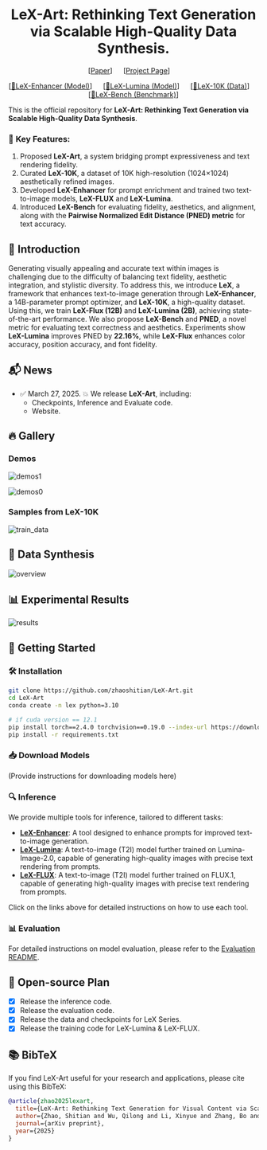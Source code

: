 <div align="center">


# LeX-Art: Rethinking Text Generation via Scalable High-Quality Data Synthesis.

[[Paper]()] &emsp; [[Project Page](https://zhaoshitian.github.io/lexart/)] &emsp; 

[[🤗LeX-Enhancer (Model)](https://huggingface.co/X-ART/LeX-Enhancer-full)] &emsp; [[🤗LeX-Lumina (Model)](https://huggingface.co/X-ART/LeX-Lumina)] &emsp; [[🤗LeX-10K (Data)](https://huggingface.co/datasets/X-ART/LeX-Data-10K)]  &emsp; [[🤗LeX-Bench (Benchmark)](https://huggingface.co/datasets/X-ART/LeX-Bench)] <br>

</div>

This is the official repository for **LeX-Art: Rethinking Text Generation via Scalable High-Quality Data Synthesis**.

### 🌠  **Key Features:**

1. Proposed **LeX-Art**, a system bridging prompt expressiveness and text rendering fidelity.
2. Curated **LeX-10K**, a dataset of 10K high-resolution (1024×1024) aesthetically refined images.
3. Developed **LeX-Enhancer** for prompt enrichment and trained two text-to-image models, **LeX-FLUX** and **LeX-Lumina**.
4. Introduced **LeX-Bench** for evaluating fidelity, aesthetics, and alignment, along with the **Pairwise Normalized Edit Distance (PNED) metric** for text accuracy.





## 🎤 Introduction

Generating visually appealing and accurate text within images is challenging due to the difficulty of balancing text fidelity, aesthetic integration, and stylistic diversity. To address this, we introduce **LeX**, a framework that enhances text-to-image generation through **LeX-Enhancer**, a 14B-parameter prompt optimizer, and **LeX-10K**, a high-quality dataset. Using this, we train **LeX-Flux (12B)** and **LeX-Lumina (2B)**, achieving state-of-the-art performance. We also propose **LeX-Bench** and **PNED**, a novel metric for evaluating text correctness and aesthetics. Experiments show **LeX-Lumina** improves PNED by **22.16%**, while **LeX-Flux** enhances color accuracy, position accuracy, and font fidelity.

## 📬 News

- ✅ March 27, 2025. 💥 We release **LeX-Art**, including:
  - Checkpoints, Inference and Evaluate code.
  - Website.


## 🔥 Gallery

### Demos

![demos1](./assets/demos1.png "demos1")

![demos0](./assets/demos0.png "demos0")

### Samples from LeX-10K

![train_data](./assets/train_data.jpg "train_data")


## 📁 Data Synthesis

![overview](./assets/overview.jpg "overview")


## 📊 Experimental Results

![results](./assets/results.png "results")

## 🚀 Getting Started

### 🛠️ Installation

```bash
git clone https://github.com/zhaoshitian/LeX-Art.git
cd LeX-Art
conda create -n lex python=3.10

# if cuda version == 12.1
pip install torch==2.4.0 torchvision==0.19.0 --index-url https://download.pytorch.org/whl/cu121
pip install -r requirements.txt
```


### 📥 Download Models

(Provide instructions for downloading models here)


### 🔍 Inference

We provide multiple tools for inference, tailored to different tasks:

- **[LeX-Enhancer](https://github.com/zhaoshitian/LeX-Art/blob/main/LeX-Enhancer/README.md)**: A tool designed to enhance prompts for improved text-to-image generation.
- **[LeX-Lumina](https://github.com/zhaoshitian/LeX-Art/blob/main/LeX-Lumina/README.md)**: A text-to-image (T2I) model further trained on Lumina-Image-2.0, capable of generating high-quality images with precise text rendering from prompts.
- **[LeX-FLUX](https://github.com/zhaoshitian/LeX-Art/blob/main/LeX-FLUX/README.md)**: A text-to-image (T2I) model further trained on FLUX.1, capable of generating high-quality images with precise text rendering from prompts.

Click on the links above for detailed instructions on how to use each tool.


### 📊 Evaluation

For detailed instructions on model evaluation, please refer to the [Evaluation README](https://github.com/zhaoshitian/LeX-Art/blob/main/evaluation/README.md).


## 📌 Open-source Plan

- [x] Release the inference code.
- [x] Release the evaluation code.
- [x] Release the data and checkpoints for LeX Series.
- [x] Release the training code for LeX-Lumina & LeX-FLUX.

## 📚 BibTeX

If you find LeX-Art useful for your research and applications, please cite using this BibTeX:

```BibTeX
@article{zhao2025lexart,
  title={LeX-Art: Rethinking Text Generation for Visual Content via Scalable High-Quality Data Synthesis},
  author={Zhao, Shitian and Wu, Qilong and Li, Xinyue and Zhang, Bo and Li, Ming and Qin, Qi and Liu, Dongyang and Zhang, Kaipeng and Gao, Peng and Fu, Bin and Li, Zhen},
  journal={arXiv preprint},
  year={2025}
}
```
